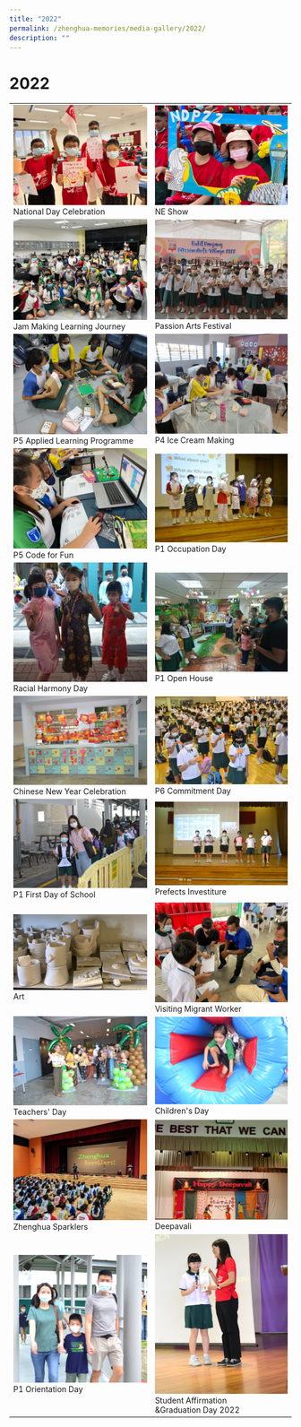 ```yaml
---
title: "2022"
permalink: /zhenghua-memories/media-gallery/2022/
description: ""
---
```

# 2022

|                 |                                     |
|-------------|-----------------|
| ![](/images/Media%20gallery/2022/National%20Day%20Celebration.jpg) National Day Celebration      | ![](/images/Media%20gallery/2022/NE%20Show.jpg)NE Show                                                                                                                                      |
| ![](/images/Media%20gallery/2022/P5%20Jam-Making%20Learning%20Journey%20at%20Science%20Centre.jpg)Jam Making Learning Journey   |  ![](/images/Media%20gallery/2022/Passion%20Arts.jpg) Passion Arts Festival                                                                                                                        |
|  ![](/images/Media%20gallery/2022/P5%20Applied%20Learning%20Programme.jpg) P5 Applied Learning Programme | ![](/images/Media%20gallery/2022/Ice-Cream%20Making%20Activity.jpg) P4 Ice Cream Making                                                                                                                          |
| ![](/images/Media%20gallery/2022/P5%20Code%20for%20Fun.jpg)  P5 Code for Fun               |  ![](/images/Media%20gallery/2022/P1%20Occupation%20Day.jpg)   P1 Occupation Day                                                                                                                            |
| ![](/images/Media%20gallery/2022/Racial%20Harmony%20Day.jpg)Racial Harmony Day            | ![](/images/Media%20gallery/2022/P1%20Open%20House.jpg)P1 Open House                                                                                                                                |
| ![](/images/Media%20gallery/2022/Chinese%20New%20Year%20Celebrations.jpg)Chinese New Year Celebration  | ![](/images/Media%20gallery/2022/P6%20Commitment%20Day.jpg)P6 Commitment Day                                                                                                                            |
| ![](/images/Media%20gallery/2022/P1%20First%20Day%20of%20School.jpg)P1 First Day of School        | ![](/images/Media%20gallery/2022/Prefect%20Investiture.jpg)Prefects Investiture                                                                                                                         |
| ![](/images/Media%20gallery/2022/Art.jpg)Art                           |    ![](/images/Media%20gallery/2022/Visit%20to%20Migrant%20Workers.jpg)   Visiting Migrant Worker                                                                                                                      |
|  ![](/images/Media%20gallery/2022/DSC_0497.jpg)   Teachers' Day                | ![](/images/Media%20gallery/2022/DSC_0626.jpg) Children's Day                                                                                                                              |
| ![](/images/Media%20gallery/2022/PXL_20221110_234355921.jpg)  Zhenghua Sparklers            |  ![](/images/Media%20gallery/2022/IMG20221107075703.jpg) Deepavali                                                                                                                                   |
|  ![](/images/Media%20gallery/2022/DSC_0300.jpg)   P1 Orientation Day           |                                                                                                 ![](/images/Media%20gallery/2022/DSC_0164.jpg) Student Affirmation<br>&Graduation Day 2022 |